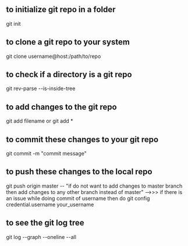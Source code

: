 ## to initialize git repo in a folder
git init 

## to clone a git repo to your system
git clone username@host:/path/to/repo

## to check if a directory is a git repo
git rev-parse --is-inside-tree

## to add changes to the git repo
git add filename 
or
git add *

## to commit these changes to your git repo
git commit -m "commit message"

## to push these changes to the local repo
git push origin master
-- "if do not want to add changes to master branch then add changes to any other branch instead of master"
-->>> if there is an issue while doing commit of username then do 
git config credential.username your_username

## to see the git log tree
git log --graph --oneline --all

